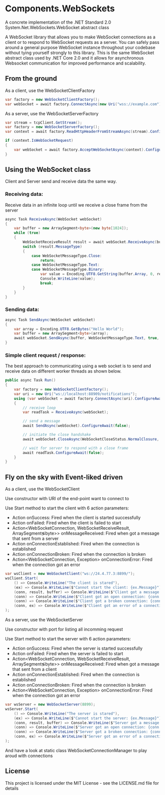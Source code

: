 ﻿# Components.WebSockets

A concrete implementation of the .NET Standard 2.0 System.Net.WebSockets.WebSocket abstract class

A WebSocket library that allows you to make WebSocket connections as a client or to respond to WebSocket requests as a server.
You can safely pass around a general purpose WebSocket instance throughout your codebase without tying yourself strongly to this library.
This is the same WebSocket abstract class used by .NET Core 2.0 and it allows for asynchronous Websocket communication for improved performance and scalability.

## From the ground

As a client, use the WebSocketClientFactory

```csharp
var factory = new WebSocketClientFactory();
var webSocket = await factory.ConnectAsync(new Uri("wss://example.com")).ConfigureAwait(false);
```

As a server, use the WebSocketServerFactory

```csharp
var stream = tcpClient.GetStream();
var factory = new WebSocketServerFactory();
var context = await factory.ReadHttpHeaderFromStreamAsync(stream).ConfigureAwait(false);

if (context.IsWebSocketRequest)
{
    var webSocket = await factory.AcceptWebSocketAsync(context).ConfigureAwait(false);
}
```
## Using the WebSocket class

Client and Server send and receive data the same way.

### Receiving data:

Receive data in an infinite loop until we receive a close frame from the server
```csharp
async Task ReceiveAsync(WebSocket webSocket)
{
    var buffer = new ArraySegment<byte>(new byte[1024]);
    while (true)
    {
        WebSocketReceiveResult result = await webSocket.ReceiveAsync(buffer, CancellationToken.None).ConfigureAwait(false);
        switch (result.MessageType)
        {
            case WebSocketMessageType.Close:
                return;
            case WebSocketMessageType.Text:
            case WebSocketMessageType.Binary:
                var value = Encoding.UTF8.GetString(buffer.Array, 0, result.Count);
                Console.WriteLine(value);
                break;
        }
    }
}
```

### Sending data:
```csharp
async Task SendAsync(WebSocket webSocket)
{
    var array = Encoding.UTF8.GetBytes("Hello World");
    var buffer = new ArraySegment<byte>(array);
    await webSocket.SendAsync(buffer, WebSocketMessageType.Text, true, CancellationToken.None).ConfigureAwait(false);
} 
```

### Simple client request / response:
The best approach to communicating using a web socket is to send and receive data on different worker threads as shown below. 

```csharp
public async Task Run()
{
    var factory = new WebSocketClientFactory();
    var uri = new Uri("ws://localhost:88909/notifications");
    using (var webSocket = await factory.ConnectAsync(uri).ConfigureAwait(false))
    {
        // receive loop
        var readTask = ReceiveAsync(webSocket);

        // send a message
        await SendAsync(webSocket).ConfigureAwait(false);

        // initiate the close handshake
        await webSocket.CloseAsync(WebSocketCloseStatus.NormalClosure, null, CancellationToken.None).ConfigureAwait(false);

        // wait for server to respond with a close frame
        await readTask.ConfigureAwait(false); 
    }
}
```

## Fly on the sky with Event-liked driven

As a client, use the WebSocketClient

Use constructor with URI of the end-point want to connect to

Use Start method to start the client with 6 action parameters:

- Action onSuccess: Fired when the client is started successfully
- Action<Exception> onFailed: Fired when the client is failed to start
- Action<WebSocketConnection, WebSocketReceiveResult, ArraySegment&lg;byte&gt;> onMessageReceived: Fired when got a message that sent from a server
- Action<WebSocketConnection> onConnectionEstablished: Fired when the connection is established
- Action<WebSocketConnection> onConnectionBroken: Fired when the connection is broken
- Action<WebSocketConnection, Exception> onConnectionError: Fired when the connection got an error

```csharp
var wsClient = new WebSocketClient("ws://24.4.77.3:8899/");
wsClient.Start(
    () => Console.WriteLine("The client is stared"),
    (ex) => Console.WriteLine($"Cannot start the client: {ex.Message}"),
    (conn, result, buffer) => Console.WriteLine($"Client got a message: {(result.MessageType == WebSocketMessageType.Text ? buffer.GetString(result.Count) : "BIN")}"),
    (conn) => Console.WriteLine($"Client got an open connection: {conn.ID} - {conn.EndPoint}"),
    (conn) => Console.WriteLine($"Client got a broken connection: {conn.ID} - {conn.EndPoint}"),
    (conn, ex) => Console.WriteLine($"Client got an error of a connection: {conn.ID} -> {ex.Message}")
);

```

As a server, use the WebSocketServer

Use constructor with port for listing all incomming request

Use Start method to start the server with 6 action parameters:

- Action onSuccess: Fired when the server is started successfully
- Action<Exception> onFailed: Fired when the server is failed to start
- Action<WebSocketConnection, WebSocketReceiveResult, ArraySegment&lg;byte&gt;> onMessageReceived: Fired when got a message that sent from a client
- Action<WebSocketConnection> onConnectionEstablished: Fired when the connection is established
- Action<WebSocketConnection> onConnectionBroken: Fired when the connection is broken
- Action<WebSocketConnection, Exception> onConnectionError: Fired when the connection got an error

```csharp
var wsServer = new WebSocketServer(8899);
wsServer.Start(
    () => Console.WriteLine("The server is stared"),
    (ex) => Console.WriteLine($"Cannot start the server: {ex.Message}"),
    (conn, result, buffer) => Console.WriteLine($"Server got a message: {(result.MessageType == WebSocketMessageType.Text ? buffer.GetString(result.Count) : "BIN")}"),
    (conn) => Console.WriteLine($"Server got an open connection: {conn.ID} - {conn.EndPoint}"),
    (conn) => Console.WriteLine($"Server got a broken connection: {conn.ID} - {conn.EndPoint}"),
    (conn, ex) => Console.WriteLine($"Server got an error of a connection: {conn.ID} -> {ex.Message}")
);

```

And have a look at static class WebSocketConnectionManager to play aroud with connections

## License

This project is licensed under the MIT License - see the LICENSE.md file for details
